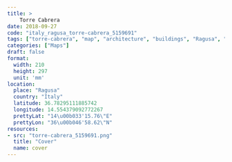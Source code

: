 ```yaml
---
title: > 
    Torre Cabrera
date: 2018-09-27
code: "italy_ragusa_torre-cabrera_5159691"
tags: ["torre-cabrera", "map", "architecture", "buildings", "Ragusa", "Italy"]
categories: ["Maps"]
draft: false
format:
  width: 210
  height: 297
  unit: 'mm'
location:
  place: "Ragusa"
  country: "Italy"
  latitude: 36.78295111885742
  longitude: 14.554379092772267
  prettyLat: "14\u00b033'15.76\"E"
  prettyLon: "36\u00b046'58.62\"N"
resources:
- src: "torre-cabrera_5159691.png"
  title: "Cover"
  name: cover
---
```

